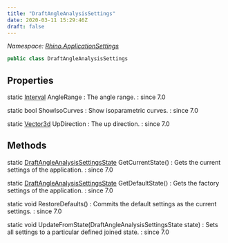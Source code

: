 ```yaml
---
title: "DraftAngleAnalysisSettings"
date: 2020-03-11 15:29:46Z
draft: false
---
```


*Namespace: [Rhino.ApplicationSettings](../)*

```cs
public class DraftAngleAnalysisSettings
```
## Properties

static [Interval](/rhinocommon/rhino/geometry/interval/) AngleRange
: The angle range.
: since 7.0

static bool ShowIsoCurves
: Show isoparametric curves.
: since 7.0

static [Vector3d](/rhinocommon/rhino/geometry/vector3d/) UpDirection
: The up direction.
: since 7.0
## Methods

static [DraftAngleAnalysisSettingsState](/rhinocommon/rhino/applicationsettings/draftangleanalysissettingsstate/) GetCurrentState()
: Gets the current settings of the application.
: since 7.0

static [DraftAngleAnalysisSettingsState](/rhinocommon/rhino/applicationsettings/draftangleanalysissettingsstate/) GetDefaultState()
: Gets the factory settings of the application.
: since 7.0

static void RestoreDefaults()
: Commits the default settings as the current settings.
: since 7.0

static void UpdateFromState(DraftAngleAnalysisSettingsState state)
: Sets all settings to a particular defined joined state.
: since 7.0
